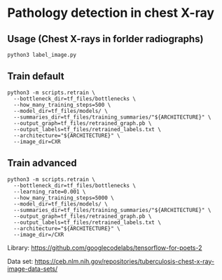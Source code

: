 
# Pathology detection in chest X-ray

## Usage (Chest X-rays in forlder radiographs)
```
python3 label_image.py 
```

## Train default
```
python3 -m scripts.retrain \
  --bottleneck_dir=tf_files/bottlenecks \
  --how_many_training_steps=500 \
  --model_dir=tf_files/models/ \
  --summaries_dir=tf_files/training_summaries/"${ARCHITECTURE}" \
  --output_graph=tf_files/retrained_graph.pb \
  --output_labels=tf_files/retrained_labels.txt \
  --architecture="${ARCHITECTURE}" \
  --image_dir=CXR
```

## Train advanced
```
python3 -m scripts.retrain \
  --bottleneck_dir=tf_files/bottlenecks \
  --learning_rate=0.001 \
  --how_many_training_steps=5000 \
  --model_dir=tf_files/models/ \
  --summaries_dir=tf_files/training_summaries/"${ARCHITECTURE}" \
  --output_graph=tf_files/retrained_graph.pb \
  --output_labels=tf_files/retrained_labels.txt \
  --architecture="${ARCHITECTURE}" \
  --image_dir=/CXR
```

Library:
https://github.com/googlecodelabs/tensorflow-for-poets-2

Data set:
https://ceb.nlm.nih.gov/repositories/tuberculosis-chest-x-ray-image-data-sets/
